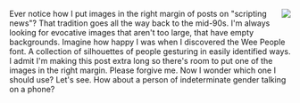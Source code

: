 <img src="http://scripting.com/images/2020/04/23/phonetalker.png" border="0" align="right">Ever notice how I put images in the right margin of posts on "scripting news"? That tradition goes all the way back to the mid-90s. I'm always looking for evocative images that aren't too large, that have empty backgrounds. Imagine how happy I was when I discovered the Wee People font. A collection of silhouettes of people gesturing in easily identified ways. I admit I'm making this post extra long so there's room to put one of the images in the right margin. Please forgive me. Now I wonder which one I should use? Let's see. How about a person of indeterminate gender talking on a phone? 
